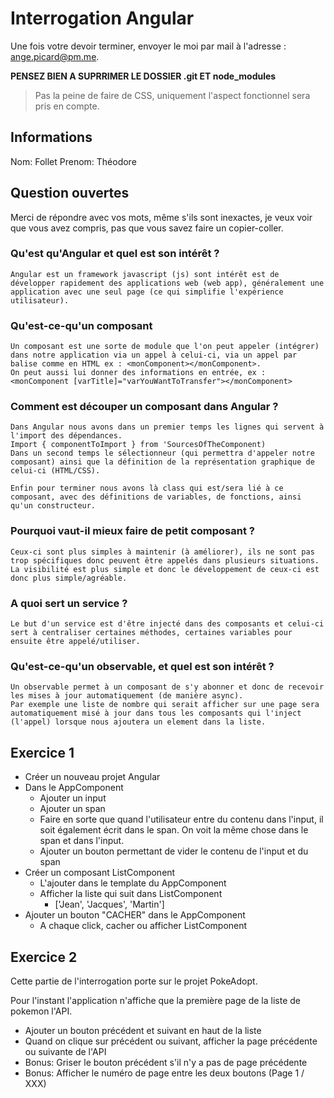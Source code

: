# Interrogation Angular

Une fois votre devoir terminer, envoyer le moi par mail à l'adresse : ange.picard@pm.me.

**PENSEZ BIEN A SUPRRIMER LE DOSSIER .git ET node_modules**

> Pas la peine de faire de CSS, uniquement l'aspect fonctionnel sera pris en compte.

## Informations

Nom:   Follet
Prenom:  Théodore

## Question ouvertes

Merci de répondre avec vos mots, même s'ils sont inexactes, je veux voir que vous avez compris, pas que vous savez faire un copier-coller.

### Qu'est qu'Angular et quel est son intérêt ?

```
Angular est un framework javascript (js) sont intérêt est de développer rapidement des applications web (web app), généralement une application avec une seul page (ce qui simplifie l'expérience utilisateur).
```

### Qu'est-ce-qu'un composant

```
Un composant est une sorte de module que l'on peut appeler (intégrer) dans notre application via un appel à celui-ci, via un appel par balise comme en HTML ex : <monComponent></monComponent>.
On peut aussi lui donner des informations en entrée, ex : <monComponent [varTitle]="varYouWantToTransfer"></monComponent>
```

### Comment est découper un composant dans Angular ?

```
Dans Angular nous avons dans un premier temps les lignes qui servent à l'import des dépendances.
Import { componentToImport } from 'SourcesOfTheComponent)
Dans un second temps le sélectionneur (qui permettra d'appeler notre composant) ainsi que la définition de la représentation graphique de celui-ci (HTML/CSS).

Enfin pour terminer nous avons là class qui est/sera lié à ce composant, avec des définitions de variables, de fonctions, ainsi qu'un constructeur.
```

### Pourquoi vaut-il mieux faire de petit composant ?

```
Ceux-ci sont plus simples à maintenir (à améliorer), ils ne sont pas trop spécifiques donc peuvent être appelés dans plusieurs situations.
La visibilité est plus simple et donc le développement de ceux-ci est donc plus simple/agréable.
```

### A quoi sert un service ?

```
Le but d'un service est d'être injecté dans des composants et celui-ci sert à centraliser certaines méthodes, certaines variables pour ensuite être appelé/utiliser.
```

### Qu'est-ce-qu'un observable, et quel est son intérêt ?

```
Un observable permet à un composant de s'y abonner et donc de recevoir les mises à jour automatiquement (de manière async).
Par exemple une liste de nombre qui serait afficher sur une page sera automatiquement misé à jour dans tous les composants qui l'inject (l'appel) lorsque nous ajoutera un element dans la liste.
```

## Exercice 1

- Créer un nouveau projet Angular
- Dans le AppComponent
    - Ajouter un input
    - Ajouter un span
    - Faire en sorte que quand l'utilisateur entre du contenu dans l'input, il soit également écrit dans le span. On voit la même chose dans le span et dans l'input.
    - Ajouter un bouton permettant de vider le contenu de l'input et du span
- Créer un composant ListComponent
    - L'ajouter dans le template du AppComponent
    - Afficher la liste qui suit dans ListComponent
        - ['Jean', 'Jacques', 'Martin']
- Ajouter un bouton "CACHER" dans le AppComponent
    - A chaque click, cacher ou afficher ListComponent

## Exercice 2

Cette partie de l'interrogation porte sur le projet PokeAdopt.

Pour l'instant l'application n'affiche que la première page de la liste de pokemon l'API.

- Ajouter un bouton précédent et suivant en haut de la liste
- Quand on clique sur précédent ou suivant, afficher la page précédente ou suivante de l'API
- Bonus: Griser le bouton précédent s'il n'y a pas de page précédente
- Bonus: Afficher le numéro de page entre les deux boutons (Page 1 / XXX)